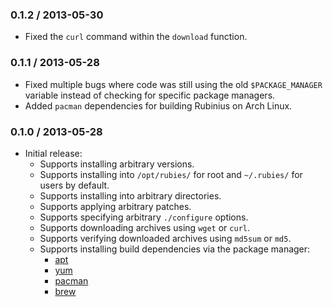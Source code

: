 ### 0.1.2 / 2013-05-30

* Fixed the `curl` command within the `download` function.

### 0.1.1 / 2013-05-28

* Fixed multiple bugs where code was still using the old `$PACKAGE_MANAGER`
  variable instead of checking for specific package managers.
* Added `pacman` dependencies for building Rubinius on Arch Linux.

### 0.1.0 / 2013-05-28

* Initial release:
  * Supports installing arbitrary versions.
  * Supports installing into `/opt/rubies/` for root and `~/.rubies/` for users
    by default.
  * Supports installing into arbitrary directories.
  * Supports applying arbitrary patches.
  * Supports specifying arbitrary `./configure` options.
  * Supports downloading archives using `wget` or `curl`.
  * Supports verifying downloaded archives using `md5sum` or `md5`.
  * Supports installing build dependencies via the package manager:
    * [apt]
    * [yum]
    * [pacman]
    * [brew]

[apt]: http://wiki.debian.org/Apt
[yum]: http://yum.baseurl.org/
[pacman]: https://wiki.archlinux.org/index.php/Pacman
[brew]: http://mxcl.github.com/homebrew/
